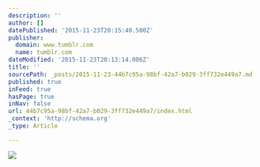 ```yaml
---
description: ''
author: []
datePublished: '2015-11-23T20:15:40.500Z'
publisher:
  domain: www.tumblr.com
  name: tumblr.com
dateModified: '2015-11-23T20:13:14.006Z'
title: ''
sourcePath: _posts/2015-11-23-44b7c95a-98bf-42a7-b029-3ff732e449a7.md
published: true
inFeed: true
hasPage: true
inNav: false
url: 44b7c95a-98bf-42a7-b029-3ff732e449a7/index.html
_context: 'http://schema.org'
_type: Article

---
```

![](https://36.media.tumblr.com/54fd839e9ff95266416dd672c8c913e4/tumblr_nuqa1eCfaL1ug5voko1_540.jpg)